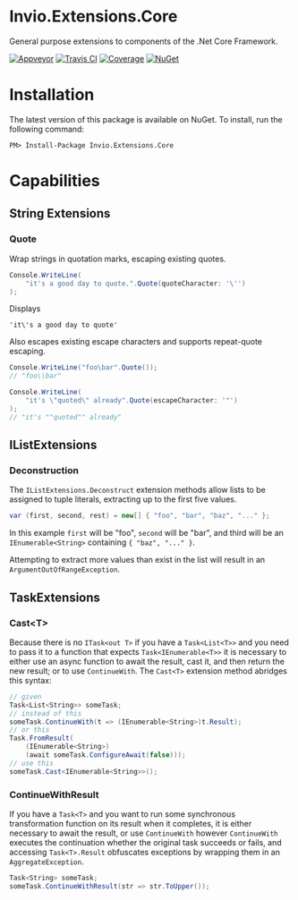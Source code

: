# Invio.Extensions.Core

General purpose extensions to components of the .Net Core Framework.

[![Appveyor](https://ci.appveyor.com/api/projects/status/74ub7qe2eitxuj4d?svg=true)](https://ci.appveyor.com/project/invio/invio-extensions-core/branch/master)
[![Travis CI](https://img.shields.io/travis/invio/Invio.Extensions.Core.svg?maxAge=3600&label=travis)](https://travis-ci.org/invio/Invio.Extensions.Core)
[![Coverage](https://coveralls.io/repos/github/invio/Invio.Extensions.Core/badge.svg?branch=master)](https://coveralls.io/github/invio/Invio.Extensions.Core?branch=master)
[![NuGet](https://img.shields.io/nuget/v/Invio.Extensions.Core.svg)](https://www.nuget.org/packages/Invio.Extensions.Core/)

# Installation

The latest version of this package is available on NuGet. To install, run the following command:

```
PM> Install-Package Invio.Extensions.Core
```

# Capabilities

## String Extensions

### Quote

Wrap strings in quotation marks, escaping existing quotes.

```csharp
Console.WriteLine(
    "it's a good day to quote.".Quote(quoteCharacter: '\'')
);
```

Displays

```
'it\'s a good day to quote'
```

Also escapes existing escape characters and supports repeat-quote escaping.

```csharp
Console.WriteLine("foo\bar".Quote());
// "foo\\bar"

Console.WriteLine(
    "it's \"quoted\" already".Quote(escapeCharacter: '"')
);
// "it's ""quoted"" already"
```

## IListExtensions

### Deconstruction

The `IListExtensions.Deconstruct` extension methods allow lists to be assigned to tuple literals, extracting up to the first five values.

```csharp
var (first, second, rest) = new[] { "foo", "bar", "baz", "..." };
```

In this example `first` will be "foo", `second` will be "bar", and third will be an `IEnumerable<String>` containing `{ "baz", "..." }`.

Attempting to extract more values than exist in the list will result in an `ArgumentOutOfRangeException`.

## TaskExtensions

### Cast&lt;T>

Because there is no `ITask<out T>` if you have a `Task<List<T>>` and you need to pass it to a function that expects `Task<IEnumerable<T>>` it is necessary to either use an async function to await the result, cast it, and then return the new result; or to use `ContinueWith`. The `Cast<T>` extension method abridges this syntax:

```csharp
// given
Task<List<String>> someTask;
// instead of this
someTask.ContinueWith(t => (IEnumerable<String>)t.Result);
// or this
Task.FromResult(
	(IEnumerable<String>)
	(await someTask.ConfigureAwait(false)));
// use this
someTask.Cast<IEnumerable<String>>();
```

### ContinueWithResult

If you have a `Task<T>` and you want to run some synchronous transformation function on its result when it completes, it is either necessary to await the result, or use `ContinueWith` however `ContinueWith` executes the continuation whether the original task succeeds or fails, and accessing `Task<T>.Result` obfuscates exceptions by wrapping them in an `AggregateException`.

```csharp
Task<String> someTask;
someTask.ContinueWithResult(str => str.ToUpper());
```